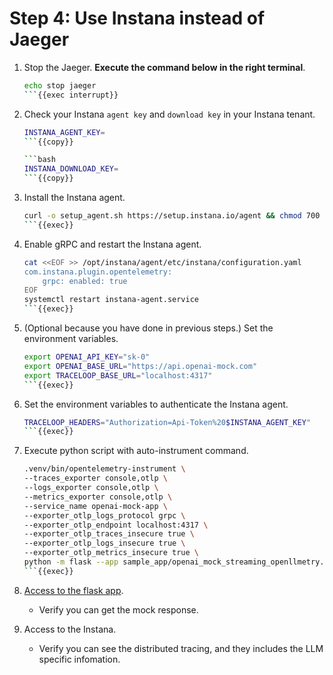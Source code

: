 # Step 4: Use Instana instead of Jaeger

1. Stop the Jaeger. **Execute the command below in the right terminal**.

    ```bash
    echo stop jaeger
    ```{{exec interrupt}}

1. Check your Instana `agent key` and `download key` in your Instana tenant.

    ```bash
    INSTANA_AGENT_KEY=
    ```{{copy}}

    ```bash
    INSTANA_DOWNLOAD_KEY=
    ```{{copy}}

1. Install the Instana agent.

    ```bash
    curl -o setup_agent.sh https://setup.instana.io/agent && chmod 700 ./setup_agent.sh && sudo ./setup_agent.sh -a $INSTANA_AGENT_KEY -d $INSTANA_DOWNLOAD_KEY -t dynamic -e ingress-coral-saas.instana.io:443 -y -s
    ```{{exec}}

1. Enable gRPC and restart the Instana agent.

    ```bash
    cat <<EOF >> /opt/instana/agent/etc/instana/configuration.yaml
    com.instana.plugin.opentelemetry:
        grpc: enabled: true
    EOF
    systemctl restart instana-agent.service
    ```{{exec}}

1. (Optional because you have done in previous steps.) Set the environment variables.

    ```bash
    export OPENAI_API_KEY="sk-0"
    export OPENAI_BASE_URL="https://api.openai-mock.com"
    export TRACELOOP_BASE_URL="localhost:4317"
    ```{{exec}}

1. Set the environment variables to authenticate the Instana agent.

    ```bash
    TRACELOOP_HEADERS="Authorization=Api-Token%20$INSTANA_AGENT_KEY"
    ```{{exec}}

1. Execute python script with auto-instrument command.

    ```bash
    .venv/bin/opentelemetry-instrument \
    --traces_exporter console,otlp \
    --logs_exporter console,otlp \
    --metrics_exporter console,otlp \
    --service_name openai-mock-app \
    --exporter_otlp_logs_protocol grpc \
    --exporter_otlp_endpoint localhost:4317 \
    --exporter_otlp_traces_insecure true \
    --exporter_otlp_logs_insecure true \
    --exporter_otlp_metrics_insecure true \
    python -m flask --app sample_app/openai_mock_streaming_openllmetry.py run -h 0.0.0.0 -p 8080
    ```{{exec}}

1. [Access to the flask app]({{TRAFFIC_HOST1_8080}}).

    - Verify you can get the mock response.

1. Access to the Instana.

    - Verify you can see the distributed tracing, and they includes the LLM specific infomation.
